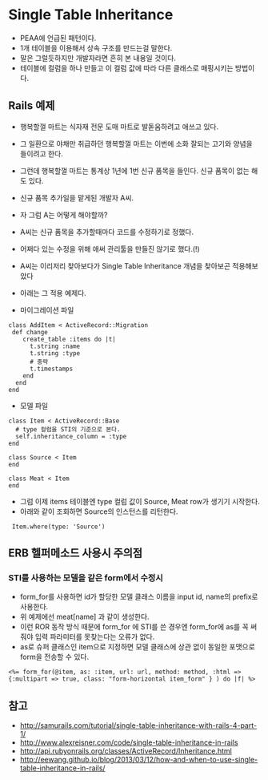 # Single Table Inheritance
* PEAA에 언급된 패턴이다. 
* 1개 테이블을 이용해서 상속 구조를 만드는걸 말한다.
* 말은 그럴듯하지만 개발자라면 흔히 본 내용일 것이다.
* 테이블에 컬럼을 하나 만들고 이 컬럼 값에 따라 다른 클래스로 매핑시키는 방법이다.

## Rails 예제 

* 행복할껄 마트는 식자재 전문 도매 마트로 발돋움하려고 애쓰고 있다.
* 그 일환으로 야채만 취급하던 행복할껄 마트는 이번에 소화 잘되는 고기와 양념을 들이려고 한다. 
* 그런데 행복할껄 마트는 통계상 1년에 1번 신규 품목을 들인다. 신규 품목이 없는 해도 있다.
* 신규 품목 추가일을 맡게된 개발자 A씨. 
* 자 그럼 A는 어떻게 해야할까?
* A씨는 신규 품목을 추가할때마다 코드를 수정하기로 정했다. 
* 어쩌다 있는 수정을 위해 애써 관리툴을 만들진 않기로 했다.(!)
* A씨는 이리저리 찾아보다가 Single Table Inheritance 개념을 찾아보곤 적용해보았다
* 아래는 그 적용 예제다.

* 마이그레이션 파일 
```
class AddItem < ActiveRecord::Migration
 def change
    create_table :items do |t|
      t.string :name
      t.string :type
      # 중략
      t.timestamps 
    end
  end
end
```

* 모델 파일
```
class Item < ActiveRecord::Base
  # type 컬럼을 STI의 기준으로 본다.
  self.inheritance_column = :type
end 

class Source < Item
end 

class Meat < Item
end 

```

* 그럼 이제 items 테이블엔 type 컬럼 값이 Source, Meat row가 생기기 시작한다.
* 아래와 같이 조회하면 Source의 인스턴스를 리턴한다.
```
 Item.where(type: 'Source') 
```

## ERB 헬퍼메소드 사용시 주의점

###  STI를 사용하는 모델을 같은 form에서 수정시
* form_for를 사용하면 id가 할당한 모델 클래스 이름을 input id, name의 prefix로 사용한다. 
* 위 예제에선 meat[name] 과 같이 생성한다. 
* 이런 ROR 동작 방식 때문에 form_for 에 STI를 쓴 경우엔 form_for에 as를 꼭 써줘야 입력 파라미터를 못찾는다는 오류가 없다.
* as로 슈퍼 클래스인 item으로 지정하면 모델 클래스에 상관 없이 동일한 포맷으로 form을 전송할 수 있다.
```
<%= form_for(@item, as: :item, url: url, method: method, :html => {:multipart => true, class: "form-horizontal item_form" } ) do |f| %>
```


## 참고 

* http://samurails.com/tutorial/single-table-inheritance-with-rails-4-part-1/
* http://www.alexreisner.com/code/single-table-inheritance-in-rails
* http://api.rubyonrails.org/classes/ActiveRecord/Inheritance.html
* http://eewang.github.io/blog/2013/03/12/how-and-when-to-use-single-table-inheritance-in-rails/

